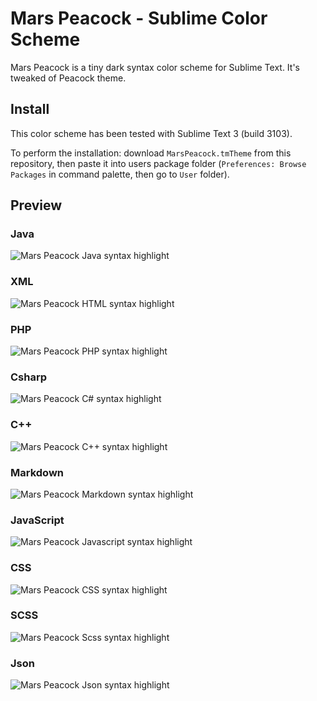 # Mars Peacock - Sublime Color Scheme

Mars Peacock is a tiny dark syntax color scheme for Sublime Text. It's tweaked of Peacock theme.

## Install

This color scheme has been tested with Sublime Text 3 (build 3103).

To perform the installation: download `MarsPeacock.tmTheme` from this repository, then paste it into users package folder (`Preferences: Browse Packages` in command palette, then go to `User` folder).

## Preview

### Java

![Mars Peacock Java syntax highlight](https://lh6.googleusercontent.com/zkPOL6UHxzxxpzJSfDbQnZ8q_EbGTmXDcNDg96RwWr_A-1Q-6L5sAG0Z7RPVu5zigcd06bvy8gm-Y7y7UHQ=w1920-h950-rw)

### XML

![Mars Peacock HTML syntax highlight](https://lh6.googleusercontent.com/sXxuCEgaE4JbDqA9sBBsdXygXEjEFogmWJiby0L18lquUL4pTPc9kIF7fxJ36lqcc01ggEE5oryorpscY_s=w1920-h950-rw)

### PHP

![Mars Peacock PHP syntax highlight](https://lh4.googleusercontent.com/GQr1rm56uFdBz6PsVsd6guBwyTI4cluODIsGimIGwjcNgL9cig6aT0Dd8fIkGvN80DA5t4YApuAMaj_tpoc=w1920-h950-rw)


### Csharp

![Mars Peacock C# syntax highlight](https://lh6.googleusercontent.com/5Hcb9RRavDKw6GCvfB_1nFaaRN3Ett5qq4PuE_y-VKWjH-XIBjAyL3-vVONXU10Ko__2C9m0YzRAdNXqnCE=w1920-h950-rw)

### C++

![Mars Peacock C++ syntax highlight](https://lh5.googleusercontent.com/sgI6IM7bl-YnLBDRcUq16wafa99WLJqJb50Dy3K84ZXjE7tPwh0uccDzXZNpSAE4IvYrl5HaqKUIqHmWZQA=w1920-h950-rw)

### Markdown

![Mars Peacock Markdown syntax highlight](https://lh6.googleusercontent.com/yOLT2UgeYLhVf7jzfKscBMKZH-HwHuQgPzIG_0DoKZ7h3VNY-evJkrxi_wWgKziz-0ks47juCQFnsvUnTUc=w1920-h950-rw)

### JavaScript

![Mars Peacock Javascript syntax highlight](https://lh6.googleusercontent.com/9WXx6235Ly3dn9v1ayuibYKybvICIvvHX36Q3t4X4QvoLhu1sowwbF7lbU--oCEpsbyHtuw7E6P_4R9zWMs=w1920-h950-rw)

### CSS

![Mars Peacock CSS syntax highlight](https://lh5.googleusercontent.com/G9HKq3FQrZKGdE_uA145Oml32N8yzY9ZjFZDCrCbam4U_MD4kEmUQiUXBfui68Fj9ULgM3NuhxsmN7O7FS4=w1920-h950-rw)

### SCSS

![Mars Peacock Scss syntax highlight](https://lh6.googleusercontent.com/2-2jwMDXufUEcTXuDmOyPfkIYSyN8PWu4hCL19q3RbgWPRi7rpqKqsZIHj9LDnmH1Qh6kcKrgp6ntGpvc8I=w1920-h950-rw)

### Json

![Mars Peacock Json syntax highlight](https://lh5.googleusercontent.com/tOAN_iND_jSsdwfGWvcQSlaSoUgXCNPYhbVZb34O2yHdGIi-9UL-7BZDXamqTCUNVYWAoKySDADvumQ7KI8=w1920-h950-rw)
